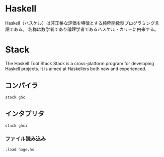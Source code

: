 # Haskell
Haskell（ハスケル）は非正格な評価を特徴とする純粋関数型プログラミング言語である。
名称は数学者であり論理学者であるハスケル・カリーに由来する。
# Stack
The Haskell Tool Stack
Stack is a cross-platform program for developing Haskell projects.
It is aimed at Haskellers both new and experienced.
## コンパイラ
```
stack ghc
```
## インタプリタ
```
stack ghci
```
### ファイル読み込み
```
:load hoge.hs
```
